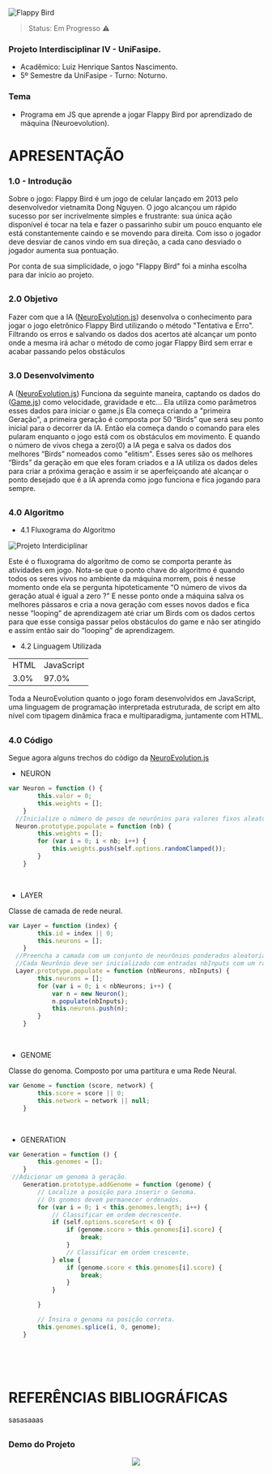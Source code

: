 ![Flappy Bird](https://user-images.githubusercontent.com/57970582/176053345-b352b552-5702-46e2-93ac-16bbd98f5df5.png)

> Status: Em Progresso ⚠️

### Projeto Interdisciplinar IV - UniFasipe.
+ Acadêmico: Luiz Henrique Santos Nascimento.
+ 5º Semestre da UniFasipe - Turno: Noturno.

### Tema
+ Programa em JS que aprende a jogar Flappy Bird por aprendizado de máquina (Neuroevolution).
##

# APRESENTAÇÃO

### 1.0 - Introdução

Sobre o jogo: Flappy Bird é um jogo de celular lançado em 2013 pelo desenvolvedor vietnamita Dong Nguyen. O jogo alcançou um rápido sucesso por ser incrivelmente simples e frustrante: sua única ação disponível é tocar na tela e fazer o passarinho subir um pouco enquanto ele está constantemente caindo e se movendo para direita. Com isso o jogador deve desviar de canos vindo em sua direção, a cada cano desviado o jogador aumenta sua pontuação. 

Por conta de sua simplicidade, o jogo "Flappy Bird" foi a minha escolha para dar início ao projeto.

##

### 2.0 Objetivo

Fazer com que a IA ([NeuroEvolution.js](https://github.com/LUIZHSN/ProjetoInterdisciplinarIV/blob/main/Neuroevolution.js)) desenvolva o conhecimento para jogar o jogo eletrônico Flappy Bird utilizando o método "Tentativa e Erro". Filtrando os erros e salvando os dados dos acertos até alcançar um ponto onde a mesma irá achar o método de como jogar Flappy Bird sem errar e acabar passando pelos obstáculos

##

### 3.0 Desenvolvimento 

A ([NeuroEvolution.js](https://github.com/LUIZHSN/ProjetoInterdisciplinarIV/blob/main/Neuroevolution.js)) Funciona da seguinte maneira, captando os dados do ([Game.js](https://github.com/LUIZHSN/ProjetoInterdisciplinarIV/blob/main/game.js)) como velocidade, gravidade e etc... Ela utiliza como parâmetros esses dados para iniciar o game.js Ela começa criando a "primeira Geração", a primeira geração é composta por 50 “Birds” que será seu ponto inicial para o decorrer da IA. Então ela começa dando o comando para eles pularam enquanto o jogo está com os obstáculos em movimento. E quando o número de vivos chega a zero(0) a IA pega e salva os dados dos melhores “Birds” nomeados como "elitism". Esses seres são os melhores “Birds” da geração em que eles foram criados e a IA utiliza os dados deles para criar a próxima geração e assim ir se aperfeiçoando até alcançar o ponto desejado que é a IA aprenda como jogo funciona e fica jogando para sempre. 

##

### 4.0 Algoritmo
+ 4.1 Fluxograma do Algoritmo

![Projeto Interdiciplinar](https://user-images.githubusercontent.com/57970582/176508140-4db59f7a-9759-4531-b03a-a376400a4e21.png)

Este é o fluxograma do algoritmo de como se comporta perante às atividades em jogo. Nota-se que o ponto chave do algoritmo é quando todos os seres vivos no ambiente da máquina morrem, pois é nesse momento onde ela se pergunta hipoteticamente “O número de vivos da geração atual é igual a zero ?” E nesse ponto onde a máquina salva os melhores pássaros e cria a nova geração com esses novos dados e fica nesse “looping” de aprendizagem até criar um Birds com os dados certos para que esse consiga passar pelos obstáculos do game e não ser atingido e assim então sair do “looping” de aprendizagem.

+ 4.2 Linguagem Utilizada

<table>
  <tr>
    <td>HTML</td>
    <td>JavaScript</td>
  </tr>
  <tr>
    <td>3.0%</td>
    <td>97.0%</td>
  </tr>
</table>

Toda a NeuroEvolution quanto o jogo foram desenvolvidos em JavaScript, uma linguagem de programação interpretada estruturada, de script em alto nível com tipagem dinâmica fraca e multiparadigma, juntamente com HTML.


##

### 4.0 Código
Segue agora alguns trechos do código da [NeuroEvolution.js](https://github.com/LUIZHSN/ProjetoInterdisciplinarIV/blob/main/Neuroevolution.js)

+ NEURON

```js
var Neuron = function () {
		this.valor = 0;
		this.weights = [];
	}
  //Inicialize o número de pesos de neurônios para valores fixos aleatórios.
  Neuron.prototype.populate = function (nb) {
		this.weights = [];
		for (var i = 0; i < nb; i++) {
			this.weights.push(self.options.randomClamped());
		}
	}
```
<br>

+ LAYER

Classe de camada de rede neural.
```js
var Layer = function (index) {
		this.id = index || 0;
		this.neurons = [];
	}
  //Preencha a camada com um conjunto de neurônios ponderados aleatoriamente.
  //Cada Neurônio deve ser inicializado com entradas nbInputs com um random clamped.
  Layer.prototype.populate = function (nbNeurons, nbInputs) {
		this.neurons = [];
		for (var i = 0; i < nbNeurons; i++) {
			var n = new Neuron();
			n.populate(nbInputs);
			this.neurons.push(n);
		}
	}
```
<br>

+ GENOME

Classe do genoma.
Composto por uma partitura e uma Rede Neural.
```js
var Genome = function (score, network) {
		this.score = score || 0;
		this.network = network || null;
	}
```
<br>

+ GENERATION
```js
var Generation = function () {
		this.genomes = [];
	}
 //Adicionar um genoma à geração.
 	Generation.prototype.addGenome = function (genome) {
		// Localize a posição para inserir o Genoma.
		// Os gnomos devem permanecer ordenados.
		for (var i = 0; i < this.genomes.length; i++) {
			// Classificar em ordem decrescente.
			if (self.options.scoreSort < 0) {
				if (genome.score > this.genomes[i].score) {
					break;
				}
				// Classificar em ordem crescente.
			} else {
				if (genome.score < this.genomes[i].score) {
					break;
				}
			}

		}

		// Insira o genoma na posição correta.
		this.genomes.splice(i, 0, genome);
	}

  
```
<br>

##

#  REFERÊNCIAS BIBLIOGRÁFICAS

sasasaaas

##

### Demo do Projeto
<div align="center">
  <img src="https://user-images.githubusercontent.com/57970582/176513065-fc651a27-bcbf-4a27-821b-20b07f0e8ac2.gif" align="center">
  </div>

